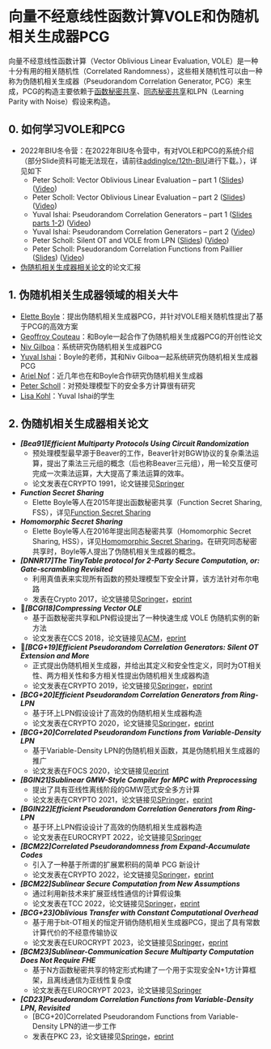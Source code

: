 # 向量不经意线性函数计算VOLE和伪随机相关生成器PCG

向量不经意线性函数计算（Vector Oblivious Linear Evaluation, VOLE）是一种十分有用的相关随机性（Correlated Randomness），这些相关随机性可以由一种称为伪随机相关生成器（Pseudorandom Correlation Generator, PCG）来生成，PCG的构造主要依赖于[函数秘密共享](https://github.com/Stu-Yang/HITSZ-SecurityGroup-MPC/tree/main/mpc/mpc-research/function-secret-sharing)、[同态秘密共享](https://github.com/Stu-Yang/HITSZ-SecurityGroup-MPC/tree/main/mpc/mpc-research/homomorphic-secret-sharing)和LPN（Learning Parity with Noise）假设来构造。

## 0. 如何学习VOLE和PCG

+ 2022年BIU冬令营：在2022年BIU冬令营中，有对VOLE和PCG的系统介绍（部分Slide资料可能无法现在，请前往[addingIce/12th-BIU](https://github.com/addingIce/The-12th-BIU-Winter-School-on-Cryptography)进行下载。），详见如下
  + Peter Scholl: Vector Oblivious Linear Evaluation – part 1 ([Slides](http://cyber.biu.ac.il/wp-content/uploads/2021/11/Vector_Oblivious_Linear_Evaluation-1.pdf)) ([Video](https://www.youtube.com/watch?v=ZfdXY_oLhSo&list=PL8Vt-7cSFnw1F7bBFws2kWA-7JVFkqKTy&index=9&t=9s))
  + Peter Scholl: Vector Oblivious Linear Evaluation – part 2 ([Slides](http://cyber.biu.ac.il/wp-content/uploads/2021/11/Vector_Oblivious_Linear_Evaluation-2.pdf)) ([Video](https://www.youtube.com/watch?v=i0Y6wdOgRR8&list=PL8Vt-7cSFnw1F7bBFws2kWA-7JVFkqKTy&index=10&t=4s))
  + Yuval Ishai: Pseudorandom Correlation Generators – part 1 ([Slides parts 1-2](http://cyber.biu.ac.il/wp-content/uploads/2021/11/pcg-Yuval_Ishai.pdf)) ([Video](https://www.youtube.com/watch?v=A2jWB6mlUPE&list=PL8Vt-7cSFnw1F7bBFws2kWA-7JVFkqKTy&index=11&t=5s))
  + Yuval Ishai: Pseudorandom Correlation Generators – part 2 ([Video](https://www.youtube.com/watch?v=AkfRu0yYkGU&list=PL8Vt-7cSFnw1F7bBFws2kWA-7JVFkqKTy&index=12&t=3s))
  + Peter Scholl: Silent OT and VOLE from LPN  ([Slides](http://cyber.biu.ac.il/wp-content/uploads/2021/11/pcg-3.pdf)) ([Video](https://www.youtube.com/watch?v=OxXBa-pUwa4&list=PL8Vt-7cSFnw1F7bBFws2kWA-7JVFkqKTy&index=19))
  + Peter Scholl: Pseudorandom Correlation Functions from Paillier ([Slides](http://cyber.biu.ac.il/wp-content/uploads/2021/11/pcg-4.pdf)) ([Video](https://www.youtube.com/watch?v=TbUQa-bJAHM&list=PL8Vt-7cSFnw1F7bBFws2kWA-7JVFkqKTy&index=20&t=1s))
+ [伪随机相关生成器相关论文](https://github.com/Stu-Yang/HITSZ-SecurityGroup-MPC/edit/main/mpc/mpc-research/vole-and-pcg/README.md#2-%E4%BC%AA%E9%9A%8F%E6%9C%BA%E7%9B%B8%E5%85%B3%E7%94%9F%E6%88%90%E5%99%A8%E7%9B%B8%E5%85%B3%E8%AE%BA%E6%96%87)的论文汇报

## 1. 伪随机相关生成器领域的相关大牛
+ [Elette Boyle](https://cs.idc.ac.il/~elette/)：提出伪随机相关生成器PCG，并针对VOLE相关随机性提出了基于PCG的高效方案
+ [Geoffroy Couteau](https://geoffroycouteau.github.io/)：和Boyle一起合作了伪随机相关生成器PCG的开创性论文
+ [Niv Gilboa](https://www.bgu.ac.il/~gilboan)：系统研究伪随机相关生成器PCG
+ [Yuval Ishai](https://www.cs.technion.ac.il/~yuvali/)：Boyle的老师，其和Niv Gilboa一起系统研究伪随机相关生成器PCG
+ [Ariel Nof](https://u.cs.biu.ac.il/~nofarie/)：近几年也在和Boyle合作研究伪随机相关生成器
+ [Peter Scholl](https://dblp.org/pid/00/10576.html)：对预处理模型下的安全多方计算很有研究
+ [Lisa Kohl](https://lisakohl.me/)：Yuval Ishai的学生

## 2. 伪随机相关生成器相关论文
+ ***[Bea91]Efficient Multiparty Protocols Using Circuit Randomization***
  + 预处理模型最早源于Beaver的工作，Beaver针对BGW协议的复杂乘法运算，提出了乘法三元组的概念（后也称Beaver三元组），用一轮交互便可完成一次乘法运算，大大提高了乘法运算的效率。
  + 论文发表在CRYPTO 1991，论文链接见[Springer](https://link.springer.com/chapter/10.1007/3-540-46766-1_34)
+ ***Function Secret Sharing***
  + Elette Boyle等人在2015年提出函数秘密共享（Function Secret Sharing, FSS），详见[Function Secret Sharing](https://github.com/Stu-Yang/HITSZ-SecurityGroup-MPC/tree/main/mpc/mpc-research/function-secret-sharing)
+ ***Homomorphic Secret Sharing***
  + Elette Boyle等人在2016年提出同态秘密共享（Homomorphic Secret Sharing, HSS），详见[Homomorphic Secret Sharing](https://github.com/Stu-Yang/HITSZ-SecurityGroup-MPC/tree/main/mpc/mpc-research/homomorphic-secret-sharing)。在研究同态秘密共享时，Boyle等人提出了伪随机相关生成器的概念。
+ ***[DNNR17]The TinyTable protocol for 2-Party Secure Computation, or: Gate-scrambling Revisited***
  + 利用真值表来实现所有函数的预处理模型下安全计算，该方法针对布尔电路
  + 发表在Crypto 2017，论文链接见[Springer](https://link.springer.com/chapter/10.1007/978-3-319-63688-7_6)，[eprint](https://eprint.iacr.org/2016/695)
+ :triangular_flag_on_post:***[BCGI18]Compressing Vector OLE***
  + 基于函数秘密共享和LPN假设提出了一种快速生成 VOLE 伪随机实例的新方法
  + 论文发表在CCS 2018，论文链接见[ACM](https://dl.acm.org/doi/10.1145/3243734.3243868)，[eprint](https://eprint.iacr.org/2019/273)
+ :triangular_flag_on_post:***[BCG+19]Efficient Pseudorandom Correlation Generators: Silent OT Extension and More***
  + 正式提出伪随机相关生成器，并给出其定义和安全性定义，同时为OT相关性、两方相关性和多方相关性提出伪随机相关生成器构造
  + 论文发表在CRYPTO 2019，论文链接见[Springer](https://link.springer.com/chapter/10.1007/978-3-030-26954-8_16)，[eprint](https://eprint.iacr.org/2019/448)
+ ***[BCG+20]Efficient Pseudorandom Correlation Generators from Ring-LPN***
  + 基于环上LPN假设设计了高效的伪随机相关生成器构造
  + 论文发表在CRYPTO 2020，论文链接见[Springer](https://link.springer.com/chapter/10.1007/978-3-030-26954-8_16)，[eprint](https://eprint.iacr.org/2019/448)
+ ***[BCG+20]Correlated Pseudorandom Functions from Variable-Density LPN***
  + 基于Variable-Density LPN的伪随机相关函数，其是伪随机相关生成器的推广
  + 论文发表在FOCS 2020，论文链接见[eprint](https://eprint.iacr.org/2020/1417)
+ ***[BGIN21]Sublinear GMW-Style Compiler for MPC with Preprocessing***
  + 提出了具有亚线性离线阶段的GMW范式安全多方计算
  + 论文发表在CRYPTO 2021，论文链接见[SPringer](https://link.springer.com/chapter/10.1007/978-3-030-84245-1_16)，[eprint](https://eprint.iacr.org/2022/261)
+ ***[BGIN22]Efficient Pseudorandom Correlation Generators from Ring-LPN***
  + 基于环上LPN假设设计了高效的伪随机相关生成器构造
  + 论文发表在EUROCRYPT 2022，论文链接见[Springer](https://link.springer.com/chapter/10.1007/978-3-031-06944-4_15)
+ ***[BCM22]Correlated Pseudorandomness from Expand-Accumulate Codes***
  + 引入了一种基于所谓的扩展累积码的简单 PCG 新设计
  + 论文发表在CRYPTO 2022，论文链接见[Springer](https://link.springer.com/chapter/10.1007/978-3-031-15979-4_21)，[eprint](https://eprint.iacr.org/2022/1014)
+ ***[BCM22]Sublinear Secure Computation from New Assumptions***
  + 通过利用新技术来扩展亚线性通信的计算假设集
  + 论文发表在TCC 2022，论文链接见[Springer](https://link.springer.com/chapter/10.1007/978-3-031-22365-5_5)，[eprint](https://eprint.iacr.org/2023/513)
+ ***[BCG+23]Oblivious Transfer with Constant Computational Overhead***
  + 基于用于bit-OT相关的恒定开销伪随机相关生成器PCG，提出了具有常数计算代价的不经意传输协议
  + 论文发表在EUROCRYPT 2023，论文链接见[Springer](https://link.springer.com/chapter/10.1007/978-3-031-30545-0_10)，[eprint](https://eprint.iacr.org/2023/817)
+ ***[BCM23]Sublinear-Communication Secure Multiparty Computation Does Not Require FHE***
  + 基于N方函数秘密共享的特定形式构建了一个用于实现安全N+1方计算框架，且离线通信为亚线性复杂度
  + 论文发表在EUROCRYPT 2023，论文链接见[Springer](https://link.springer.com/chapter/10.1007/978-3-031-30617-4_6)
+ ***[CD23]Pseudorandom Correlation Functions from Variable-Density LPN, Revisited***
  + [BCG+20]Correlated Pseudorandom Functions from Variable-Density LPN的进一步工作
  + 发表在PKC 23，论文链接见[Springe](https://link.springer.com/chapter/10.1007/978-3-031-31371-4_8)，[eprint](https://eprint.iacr.org/2023/650)
